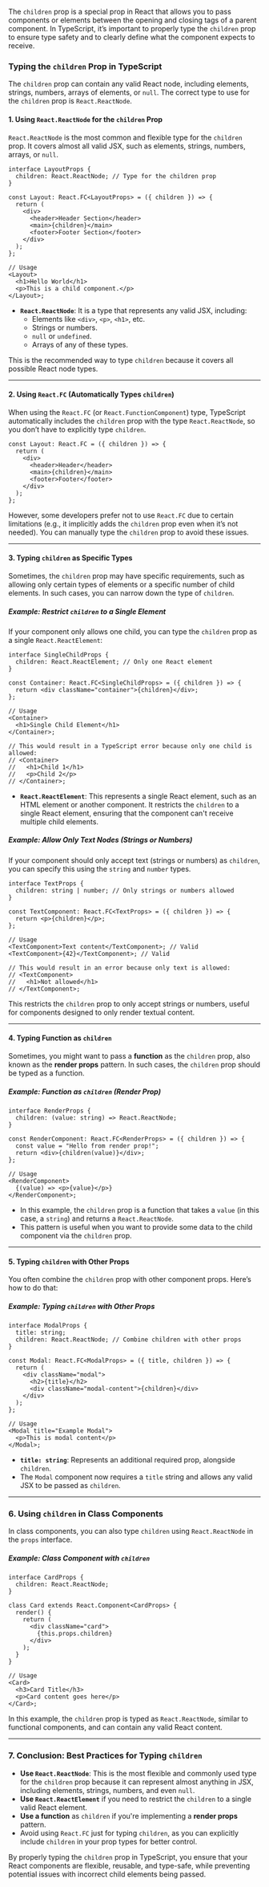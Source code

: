 The `children` prop is a special prop in React that allows you to pass components or elements between the opening and closing tags of a parent component. In TypeScript, it’s important to properly type the `children` prop to ensure type safety and to clearly define what the component expects to receive.

### Typing the `children` Prop in TypeScript

The `children` prop can contain any valid React node, including elements, strings, numbers, arrays of elements, or `null`. The correct type to use for the `children` prop is `React.ReactNode`.

#### 1. **Using `React.ReactNode` for the `children` Prop**

`React.ReactNode` is the most common and flexible type for the `children` prop. It covers almost all valid JSX, such as elements, strings, numbers, arrays, or `null`.

```tsx
interface LayoutProps {
  children: React.ReactNode; // Type for the children prop
}

const Layout: React.FC<LayoutProps> = ({ children }) => {
  return (
    <div>
      <header>Header Section</header>
      <main>{children}</main>
      <footer>Footer Section</footer>
    </div>
  );
};

// Usage
<Layout>
  <h1>Hello World</h1>
  <p>This is a child component.</p>
</Layout>;
```

- **`React.ReactNode`**: It is a type that represents any valid JSX, including:
  - Elements like `<div>`, `<p>`, `<h1>`, etc.
  - Strings or numbers.
  - `null` or `undefined`.
  - Arrays of any of these types.

This is the recommended way to type `children` because it covers all possible React node types.

---

#### 2. **Using `React.FC` (Automatically Types `children`)**

When using the `React.FC` (or `React.FunctionComponent`) type, TypeScript automatically includes the `children` prop with the type `React.ReactNode`, so you don’t have to explicitly type `children`.

```tsx
const Layout: React.FC = ({ children }) => {
  return (
    <div>
      <header>Header</header>
      <main>{children}</main>
      <footer>Footer</footer>
    </div>
  );
};
```

However, some developers prefer not to use `React.FC` due to certain limitations (e.g., it implicitly adds the `children` prop even when it’s not needed). You can manually type the `children` prop to avoid these issues.

---

#### 3. **Typing `children` as Specific Types**

Sometimes, the `children` prop may have specific requirements, such as allowing only certain types of elements or a specific number of child elements. In such cases, you can narrow down the type of `children`.

##### Example: Restrict `children` to a Single Element

If your component only allows one child, you can type the `children` prop as a single `React.ReactElement`:

```tsx
interface SingleChildProps {
  children: React.ReactElement; // Only one React element
}

const Container: React.FC<SingleChildProps> = ({ children }) => {
  return <div className="container">{children}</div>;
};

// Usage
<Container>
  <h1>Single Child Element</h1>
</Container>;

// This would result in a TypeScript error because only one child is allowed:
// <Container>
//   <h1>Child 1</h1>
//   <p>Child 2</p>
// </Container>;
```

- **`React.ReactElement`**: This represents a single React element, such as an HTML element or another component. It restricts the `children` to a single React element, ensuring that the component can't receive multiple child elements.

##### Example: Allow Only Text Nodes (Strings or Numbers)

If your component should only accept text (strings or numbers) as `children`, you can specify this using the `string` and `number` types.

```tsx
interface TextProps {
  children: string | number; // Only strings or numbers allowed
}

const TextComponent: React.FC<TextProps> = ({ children }) => {
  return <p>{children}</p>;
};

// Usage
<TextComponent>Text content</TextComponent>; // Valid
<TextComponent>{42}</TextComponent>; // Valid

// This would result in an error because only text is allowed:
// <TextComponent>
//   <h1>Not allowed</h1>
// </TextComponent>;
```

This restricts the `children` prop to only accept strings or numbers, useful for components designed to only render textual content.

---

#### 4. **Typing Function as `children`**

Sometimes, you might want to pass a **function** as the `children` prop, also known as the **render props** pattern. In such cases, the `children` prop should be typed as a function.

##### Example: Function as `children` (Render Prop)

```tsx
interface RenderProps {
  children: (value: string) => React.ReactNode;
}

const RenderComponent: React.FC<RenderProps> = ({ children }) => {
  const value = "Hello from render prop!";
  return <div>{children(value)}</div>;
};

// Usage
<RenderComponent>
  {(value) => <p>{value}</p>}
</RenderComponent>;
```

- In this example, the `children` prop is a function that takes a `value` (in this case, a `string`) and returns a `React.ReactNode`.
- This pattern is useful when you want to provide some data to the child component via the `children` prop.

---

#### 5. **Typing `children` with Other Props**

You often combine the `children` prop with other component props. Here’s how to do that:

##### Example: Typing `children` with Other Props

```tsx
interface ModalProps {
  title: string;
  children: React.ReactNode; // Combine children with other props
}

const Modal: React.FC<ModalProps> = ({ title, children }) => {
  return (
    <div className="modal">
      <h2>{title}</h2>
      <div className="modal-content">{children}</div>
    </div>
  );
};

// Usage
<Modal title="Example Modal">
  <p>This is modal content</p>
</Modal>;
```

- **`title: string`**: Represents an additional required prop, alongside `children`.
- The `Modal` component now requires a `title` string and allows any valid JSX to be passed as `children`.

---

### 6. **Using `children` in Class Components**

In class components, you can also type `children` using `React.ReactNode` in the `props` interface.

##### Example: Class Component with `children`

```tsx
interface CardProps {
  children: React.ReactNode;
}

class Card extends React.Component<CardProps> {
  render() {
    return (
      <div className="card">
        {this.props.children}
      </div>
    );
  }
}

// Usage
<Card>
  <h3>Card Title</h3>
  <p>Card content goes here</p>
</Card>;
```

In this example, the `children` prop is typed as `React.ReactNode`, similar to functional components, and can contain any valid React content.

---

### 7. **Conclusion: Best Practices for Typing `children`**

- **Use `React.ReactNode`**: This is the most flexible and commonly used type for the `children` prop because it can represent almost anything in JSX, including elements, strings, numbers, and even `null`.
- **Use `React.ReactElement`** if you need to restrict the `children` to a single valid React element.
- **Use a function** as `children` if you're implementing a **render props** pattern.
- Avoid using `React.FC` just for typing `children`, as you can explicitly include `children` in your prop types for better control.

By properly typing the `children` prop in TypeScript, you ensure that your React components are flexible, reusable, and type-safe, while preventing potential issues with incorrect child elements being passed.